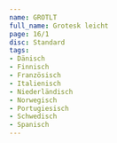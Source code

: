 ```yaml
---
name: GROTLT
full_name: Grotesk leicht
page: 16/1
disc: Standard
tags:
- Dänisch
- Finnisch
- Französisch
- Italienisch
- Niederländisch
- Norwegisch
- Portugiesisch
- Schwedisch
- Spanisch
---
```

